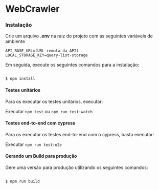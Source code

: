 # WebCrawler

### Instalação

Crie um arquivo **.env** na raiz do projeto com as seguintes variáveis de ambiente

    API_BASE_URL=(URL remota da API)
    LOCAL_STORAGE_KEY=query-list-storage

Em seguida, execute os seguintes comandos para a instalação:

```

$ npm install

```

#### Testes unitários

Para os executar os testes unitários, executar:

Executar `npm test` ou `npm run test:watch`

#### Testes end-to-end com cypress

Para os executar os testes end-to-end com o cypress, basta executar:

Executar `npm run test:e2e`

#### Gerando um Build para produção

Gere uma versão para produção utilizando os seguintes comandos:

```

$ npm run build

```
